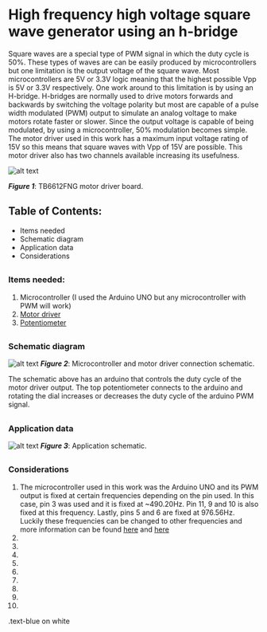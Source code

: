 # High frequency high voltage square wave generator using an h-bridge

Square waves are a special type of PWM signal in which the duty cycle is 50%. These types of waves are can be easily produced by microcontrollers but one limitation is the output voltage of the square wave. Most microcontrollers are 5V or 3.3V logic meaning that the highest possible Vpp is 5V or 3.3V respectively. One work around to this limitation is by using an H-bridge. H-bridges are normally used to drive motors forwards and backwards by switching the voltage polarity but most are capable of a pulse width modulated (PWM) output to simulate an analog voltage to make motors rotate faster or slower. Since the output voltage is capable of being modulated, by using a microcontroller, 50% modulation becomes simple. The motor driver used in this work has a maximum input voltage rating of 15V so this means that square waves with Vpp of 15V are possible. This motor driver also has two channels available increasing its usefulness.

![alt text](https://i.imgur.com/VBqVKss.png)

***Figure 1***: TB6612FNG motor driver board.

## Table of Contents:
- Items needed
- Schematic diagram
- Application data
- Considerations
##
### Items needed:

1. Microcontroller (I used the Arduino UNO but any microcontroller with PWM will work)
2. [Motor driver](https://www.sparkfun.com/products/14450)
3. [Potentiometer](https://www.sparkfun.com/products/9806)
##
### Schematic diagram

![alt text](https://i.imgur.com/3ZBet1Q.png)
***Figure 2***: Microcontroller and motor driver connection schematic.

The schematic above has an arduino that controls the duty cycle of the motor driver output. The top potentiometer connects to the arduino and rotating the dial increases or decreases the duty cycle of the arduino PWM signal.
##
### Application data

![alt text](https://i.imgur.com/YJULPpa.png)
***Figure 3***: Application schematic.
##
### Considerations

1. The microcontroller used in this work was the Arduino UNO and its PWM output is fixed at certain frequencies depending on the pin used. In this case, pin 3 was used and it is fixed at ~490.20Hz. Pin 11, 9 and 10 is also fixed at this frequency. Lastly, pins 5 and 6 are fixed at 976.56Hz. Luckily these frequencies can be changed to other frequencies and more information can be found [here](https://arduinoinfo.mywikis.net/wiki/Arduino-PWM-Frequency) and [here](https://www.arduino.cc/en/Tutorial/SecretsOfArduinoPWM)
2. 
3. 
4. 
5. 
6. 
7. 
8. 
9. 
10. 

<div class="text-blue mb-2">
  .text-blue on white
</div>

